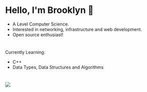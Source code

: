 # Hello, I'm Brooklyn :wave:
 
- A Level Computer Science.
- Interested in networking, infrastructure and web development.
- Open source enthusiast!
#
Currently Learning: 
* C++
* Data Types, Data Structures and Algorithms
#

 <img class="img" src="https://lanyard.cnrad.dev/api/287628873309618176" />
